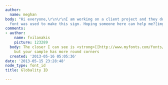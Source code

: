 ```yaml
---
author:
  name: meghan
body: "Hi everyone,\r\n\r\nI am working on a client project and they don't know what
  font was used to make this sign. Hoping someone here can help me?[img:sites/default/files/old-images/photo1_5119.jpg]"
comments:
- author:
    name: fvilanakis
    picture: 123289
  body: The closer I can see is <strong>[[http://www.myfonts.com/fonts/fw-identikal/positec/|PositecLight]]</strong>
    but your sample has more round corners
  created: '2013-05-16 05:05:36'
date: '2013-05-15 23:28:48'
node_type: font_id
title: Globality ID

---
```

